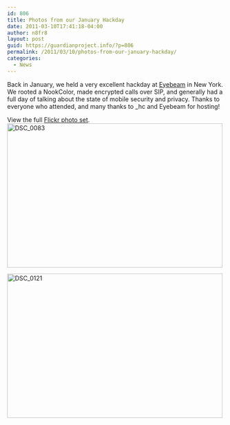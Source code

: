 ```yaml
---
id: 806
title: Photos from our January Hackday
date: 2011-03-10T17:41:18-04:00
author: n8fr8
layout: post
guid: https://guardianproject.info/?p=806
permalink: /2011/03/10/photos-from-our-january-hackday/
categories:
  - News
---
```

Back in January, we held a very excellent hackday at [Eyebeam](http://eyebeam.org) in New York. We rooted a NookColor, made encrypted calls over SIP, and generally had a full day of talking about the state of mobile security and privacy. Thanks to everyone who attended, and many thanks to _hc and Eyebeam for hosting!

View the full [Flickr photo set](http://www.flickr.com/photos/eyebeam/sets/72157625808310021/).  
[<img src="https://farm6.static.flickr.com/5053/5398828041_83c603319d.jpg" alt="DSC_0083" width="500" height="335" />](http://www.flickr.com/photos/eyebeam/5398828041/ "DSC_0083 by eyebeam, on Flickr")

[<img src="https://farm6.static.flickr.com/5172/5399436072_d9bcbbab50.jpg" alt="DSC_0121" width="500" height="335" />](http://www.flickr.com/photos/eyebeam/5399436072/ "DSC_0121 by eyebeam, on Flickr")